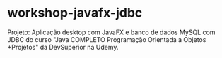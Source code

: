 # workshop-javafx-jdbc
Projeto: Aplicação desktop com JavaFX e banco de dados MySQL com JDBC  do curso "Java COMPLETO Programação Orientada a Objetos +Projetos" da DevSuperior na Udemy.
